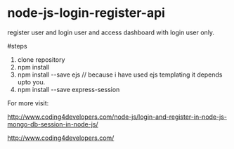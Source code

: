 # node-js-login-register-api
register user and login user and access dashboard with login user only.

#steps
1) clone repository
2) npm install
3) npm install --save ejs // because i have used ejs templating it depends upto you.
4) npm install --save express-session

For more visit:

http://www.coding4developers.com/node-js/login-and-register-in-node-js-mongo-db-session-in-node-js/

http://www.coding4developers.com/



